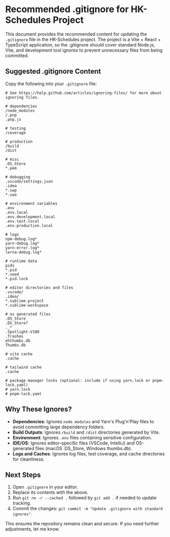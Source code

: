 # Recommended .gitignore for HK-Schedules Project

This document provides the recommended content for updating the `.gitignore` file in the HK-Schedules project. The project is a Vite + React + TypeScript application, so the .gitignore should cover standard Node.js, Vite, and development tool ignores to prevent unnecessary files from being committed.

## Suggested .gitignore Content

Copy the following into your `.gitignore` file:

```
# See https://help.github.com/articles/ignoring-files/ for more about ignoring files.

# dependencies
/node_modules
/.pnp
.pnp.js

# testing
/coverage

# production
/build
/dist

# misc
.DS_Store
*.pem

# debugging
.vscode/settings.json
.idea
*.swp
*.swo

# environment variables
.env
.env.local
.env.development.local
.env.test.local
.env.production.local

# logs
npm-debug.log*
yarn-debug.log*
yarn-error.log*
lerna-debug.log*

# runtime data
pids
*.pid
*.seed
*.pid.lock

# editor directories and files
.vscode/
.idea/
*.sublime-project
*.sublime-workspace

# os generated files
.DS_Store
.DS_Store?
._*
.Spotlight-V100
.Trashes
ehthumbs.db
Thumbs.db

# vite cache
.cache

# tailwind cache
.cache

# package manager locks (optional: include if using yarn.lock or pnpm-lock.yaml)
# yarn.lock
# pnpm-lock.yaml
```

## Why These Ignores?

- **Dependencies**: Ignores `node_modules` and Yarn's Plug'n'Play files to avoid committing large dependency folders.
- **Build Outputs**: Ignores `/build` and `/dist` directories generated by Vite.
- **Environment**: Ignores `.env` files containing sensitive configuration.
- **IDE/OS**: Ignores editor-specific files (VSCode, IntelliJ) and OS-generated files (macOS .DS_Store, Windows thumbs.db).
- **Logs and Caches**: Ignores log files, test coverage, and cache directories for cleanliness.

## Next Steps

1. Open `.gitignore` in your editor.
2. Replace its contents with the above.
3. Run `git rm -r --cached .` followed by `git add .` if needed to update tracking.
4. Commit the changes: `git commit -m "Update .gitignore with standard ignores"`.

This ensures the repository remains clean and secure. If you need further adjustments, let me know.